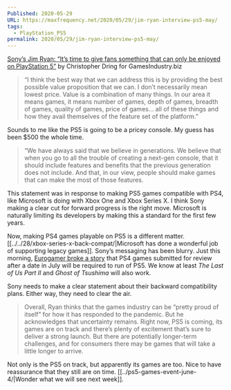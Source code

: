 ```yaml
---
Published: 2020-05-29
URL: https://maxfrequency.net/2020/05/29/jim-ryan-interview-ps5-may/
tags:
  - PlayStation_PS5
permalink: 2020/05/29/jim-ryan-interview-ps5-may/
---
```

[Sony’s Jim Ryan: “It’s time to give fans something that can only be enjoyed on PlayStation 5”](https://www.gamesindustry.biz/articles/2020-05-29-sonys-jim-ryan-its-time-to-give-fans-something-that-can-only-be-enjoyed-on-playstation-5) by Christopher Dring for GamesIndustry.biz

> “I think the best way that we can address this is by providing the best possible value proposition that we can. I don’t necessarily mean lowest price. Value is a combination of many things. In our area it means games, it means number of games, depth of games, breadth of games, quality of games, price of games… all of these things and how they avail themselves of the feature set of the platform.”

Sounds to me like the PS5 is going to be a pricey console. My guess has been $500 the whole time.

> “We have always said that we believe in generations. We believe that when you go to all the trouble of creating a next-gen console, that it should include features and benefits that the previous generation does not include. And that, in our view, people should make games that can make the most of those features.

This statement was in response to making PS5 games compatible with PS4, like Microsoft is doing with Xbox One and Xbox Series X. I think Sony making a clear cut for forward progress is the right move. Microsoft is naturally limiting its developers by making this a standard for the first few years. 

Now, making PS4 games playable on PS5 is a different matter. [[../../28/xbox-series-x-back-compat/|Microsoft has done a wonderful job of supporting legacy games]]. Sony’s messaging has been blurry. Just this morning, [Eurogamer broke a story](https://www.eurogamer.net/articles/2020-05-29-new-ps4-games-must-be-playstation-5-compatible-from-july-sony-tells-devs) that PS4 games submitted for review after a date in July will be required to run of PS5. We know at least *The Last of Us Part II* and *Ghost of Tsushima* will also work.

Sony needs to make a clear statement about their backward compatibility plans. Either way, they need to clear the air.

> Overall, Ryan thinks that the games industry can be “pretty proud of itself” for how it has responded to the pandemic. But he acknowledges that uncertainty remains. Right now, PS5 is coming, its games are on track and there’s plenty of excitement that’s sure to deliver a strong launch. But there are potentially longer-term challenges, and for consumers there may be games that will take a little longer to arrive.

Not only is the PS5 on track, but apparently its games are too. Nice to have reassurance that they still are on time. [[../ps5-games-event-june-4/|Wonder what we will see next week]].